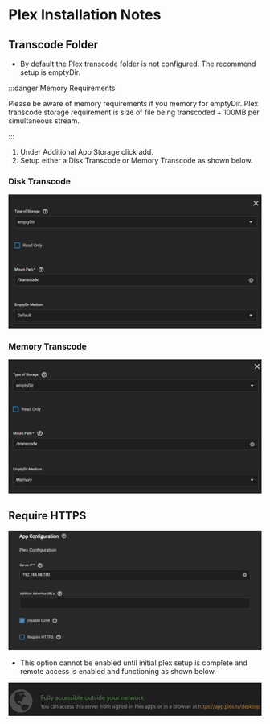# Plex Installation Notes

## Transcode Folder

- By default the Plex transcode folder is not configured. The recommend setup is emptyDir.

:::danger Memory Requirements

Please be aware of memory requirements if you memory for emptyDir. Plex transcode storage requirement is size of file being transcoded + 100MB per simultaneous stream.

:::

1. Under Additional App Storage click add.
2. Setup either a Disk Transcode or Memory Transcode as shown below.

### Disk Transcode

![disk-transcode](./img/plex-disk-transcode.png)

### Memory Transcode

![memory-transcode](./img/plex-memory-transcode.png)

## Require HTTPS

![Plex App Config](img/Plex-App-Config.png)

- This option cannot be enabled until initial plex setup is complete and remote access is enabled and functioning as shown below.

![remote access](./img/plex-remote-access.png)
